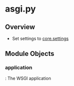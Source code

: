# asgi.py

## Overview

* Set settings to [core.settings](./settings.md)

## Module Objects

### application

:   The WSGI application

